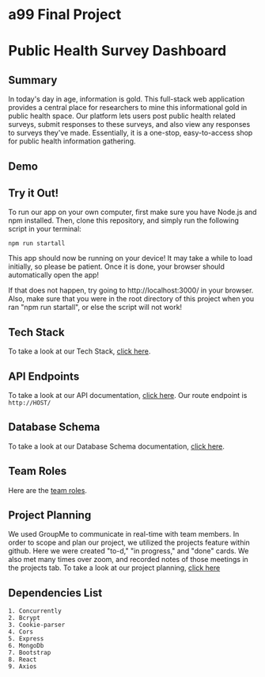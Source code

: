 # a99 Final Project

# Public Health Survey Dashboard

## Summary 

In today's day in age, information is gold. This full-stack web application provides a central place for researchers to mine this informational gold in public health space. Our platform lets users post public health related surveys, submit responses to these surveys, and also view any responses to surveys they've made. Essentially, it is a one-stop, easy-to-access shop for public health information gathering.

## Demo

## Try it Out!
To run our app on your own computer, first make sure you have Node.js and npm installed. Then, clone this repository, and simply run the following script in your terminal:
```
npm run startall
```
This app should now be running on your device! It may take a while to load initially, so please be patient. Once it is done, your browser should automatically open the app! 

If that does not happen, try going to http://localhost:3000/ in your browser. Also, make sure that you were in the root directory of this project when you ran "npm run startall", or else the script will not work!

## Tech Stack

To take a look at our Tech Stack, [click here](https://github.com/comp426-2022-spring/a99-rigel/blob/main/docs/tech-stack.md).

## API Endpoints

To take a look at our API documentation, [click here](https://github.com/comp426-2022-spring/a99-rigel/blob/main/docs/api-endpoints.md). Our route endpoint is ```http://HOST/```

## Database Schema

To take a look at our Database Schema documentation, [click here](https://github.com/comp426-2022-spring/a99-rigel/blob/main/docs/database-schema.md).

## Team Roles

Here are the [team roles](https://github.com/comp426-2022-spring/a99-rigel/blob/main/docs/team-roles.md).

## Project Planning

We used GroupMe to communicate in real-time with team members. In order to scope and plan our project, we utilized the projects feature within github. Here we were created "to-d," "in progress," and "done" cards. We also met many times over zoom, and recorded notes of those meetings in the projects tab. To take a look at our project planning, [click here](https://github.com/comp426-2022-spring/a99-rigel/projects/1)

## Dependencies List
    1. Concurrently
    2. Bcrypt
    3. Cookie-parser
    4. Cors
    5. Express
    6. MongoDb
    7. Bootstrap
    8. React
    9. Axios
